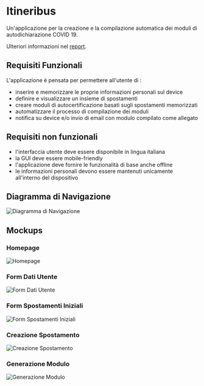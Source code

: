 # Itineribus
Un'applicazione per la creazione e la compilazione automatica dei moduli di autodichiarazione COVID 19.

Ulteriori informazioni nel [report](https://docs.google.com/document/d/1wqtGt49JYa-cxfg1eSmvknxqRxlyPq-AfHSQ8bKF3DE/edit?usp=sharing).

## Requisiti Funzionali

L'applicazione è pensata per permettere all'utente di :
- inserire e memorizzare le proprie informazioni personali sul device
- definire e visualizzare un insieme di spostamenti 
- creare moduli di autocertificazione basati sugli spostamenti memorizzati
- automatizzare il processo di compilazione dei moduli
- notifica su device e/o invio di email con modulo compilato come allegato

## Requisiti non funzionali
- l'interfaccia utente deve essere disponibile in lingua italiana
- la GUI deve essere mobile-friendly
- l'applicazione deve fornire le funzionalità di base anche offline
- le informazioni personali devono essere mantenuti unicamente all'interno del dispositivo

## Diagramma di Navigazione

![Diagramma di Navigazione](https://github.com/liuzzom/iTeribus/blob/main/docs/assets/Navigation%20Diagram.png)

## Mockups

### Homepage 
![Homepage](https://github.com/liuzzom/iTeribus/blob/main/docs/assets/home_page.png)

### Form Dati Utente
![Form Dati Utente](https://github.com/liuzzom/iTeribus/blob/main/docs/assets/form_dati_utente.png)

### Form Spostamenti Iniziali
![Form Spostamenti Iniziali](https://github.com/liuzzom/iTeribus/blob/main/docs/assets/form_spostamenti_iniziali.png)

### Creazione Spostamento
![Creazione Spostamento](https://github.com/liuzzom/iTeribus/blob/main/docs/assets/creazione_spostamento.png)

### Generazione Modulo
![Generazione Modulo](https://github.com/liuzzom/iTeribus/blob/main/docs/assets/generazione_modulo.png)